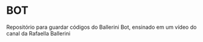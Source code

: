 # BOT
Repositório para guardar códigos do Ballerini Bot, ensinado em um vídeo do canal da Rafaella Ballerini
